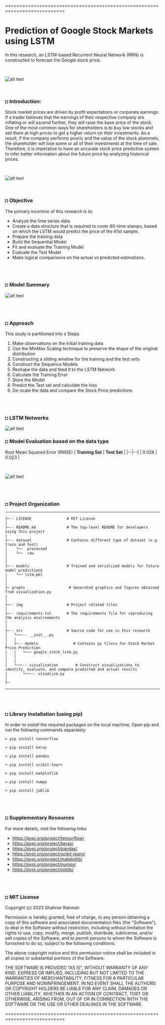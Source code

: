 ===========================================================================
# Prediction of Google Stock Markets using LSTM
In this research, an LSTM-based Recurrent Neural Network (RNN) is constructed to forecast the Google stock price.

</br>

![alt text](https://github.com/shahriar-rahman/Google-Stock-Market-Prediction-using-LSTM/blob/main/img/stocks.jpg)

</br>

### ◘ Introduction:
Stock market prices are driven by profit expectations or corporate earnings. If a trader believes that the earnings of their respective company are inflating or will ascend further, they will raise the base price of the stock. One of the most common ways for shareholders is to buy low stocks and sell them at high prices to get a higher return on their investments. As a result, if the company performs poorly and the value of the stock plummets, the shareholder will lose some or all of their investments at the time of sale. Therefore, it is imperative to have an accurate stock price predictive system to infer better information about the future price by analyzing historical prices.

</br>

![alt text](https://github.com/shahriar-rahman/Google-Stock-Market-Prediction-using-LSTM/blob/main/graphs/stock_price_train_line.png)

</br>

### ◘ Objective
The primary incentive of this research is to:
* Analyze the time series data.
* Create a data structure that is required to cover 60-time stamps, based on which the LSTM would predict the price of the 61st sample.
* Prepare the training data
* Build the Sequential Model
* Fit and evaluate the Training Model
* Evaluate the Test Model
* Make logical comparisons on the actual vs predicted estimations.

</br></br>

### ◘ Model Summary
![alt text](https://github.com/shahriar-rahman/Google-Stock-Market-Prediction-using-LSTM/blob/main/img/model_summary.JPG)

</br></br>

### ◘ Approach
This study is partitioned into x Steps:
1. Make observations on the initial training data
2. Use the MinMax Scaling technique to preserve the shape of the original distribution
3. Constructing a sliding window for the training and the test sets
4. Construct the Sequence Models
5. Reshape the data and feed it to the LSTM Network
6. Calculate the Training Error
7. Store the Model
8. Predict the Test set and calculate the loss
9. De-scale the data and compare the Stock Price predictions

</br></br>

### ◘ LSTM Networks
![alt text](https://github.com/shahriar-rahman/Google-Stock-Market-Prediction-using-LSTM/blob/main/img/LSTM%20model.png)


### ◘ Model Evaluation based on the data type
Root Mean Squared Error (RMSE)
| **Training Set** | **Test Set** | 
|--|--|
| 0.028 | 0.023 |

</br>

![alt text](https://github.com/shahriar-rahman/Google-Stock-Market-Prediction-using-LSTM/blob/main/graphs/Google_stock_prediction.png)

<br/><br/>

### ◘ Project Organization
------------
    ├─-- LICENSE                # MIT License
    |
    ├─-- README.md              # The top-level README for developers using this project
    |
    ├─-- dataset                # Contains different type of dataset (e.g. train and test)
    |    └──  processed        
    |    └──  raw
    |
    |
    ├─-- models                 # Trained and serialized models for future model predictions  
    |    └── lstm.pkl
    |
    |
    ├─ graphs                    # Generated graphics and figures obtained from visualization.py
    |
    |
    ├─-- img                    # Project related files
    |
    ├─-- requirements.txt       # The requirements file for reproducing the analysis environments
    |                         
    |
    ├─-- src                    # Source code for use in this research
    |   └───-- __init__.py    
    |   |
    |   ├─-- models                # Contains py filess for Stock Market Price Prediction          
    |   |   └─── google_stock_lstm.py
    |   |
    |   |
    |   └───-- visualization        # Construct visualizations to identify, evaluate, and compare predicted and actual results
    |       └───-- visualize.py
    |
    ├─
--------   
    
</br></br>

### ◘ Library Installation (using pip)
In order to *install* the required packages on the local machine, Open pip and run the following commands separately:
```
> pip install tensorflow                    

> pip install keras     

> pip install pandas                                                          

> pip install scikit-learn                                      

> pip install matplotlib

> pip install numpy

> pip install joblib                                  
```

<br/><br/>


### ◘ Supplementary Resources
For more details, visit the following links:
* https://pypi.org/project/tensorflow/
* https://pypi.org/project/keras/
* https://pypi.org/project/pandas/
* https://pypi.org/project/scikit-learn/
* https://pypi.org/project/matplotlib/
* https://pypi.org/project/numpy/
* https://pypi.org/project/joblib/

<br/><br/>

### ◘ MIT License
Copyright (c) 2023 Shahriar Rahman

Permission is hereby granted, free of charge, to any person obtaining a copy
of this software and associated documentation files (the "Software"), to deal
in the Software without restriction, including without limitation the rights
to use, copy, modify, merge, publish, distribute, sublicense, and/or sell
copies of the Software, and to permit persons to whom the Software is
furnished to do so, subject to the following conditions:

The above copyright notice and this permission notice shall be included in all
copies or substantial portions of the Software.

THE SOFTWARE IS PROVIDED "AS IS", WITHOUT WARRANTY OF ANY KIND, EXPRESS OR
IMPLIED, INCLUDING BUT NOT LIMITED TO THE WARRANTIES OF MERCHANTABILITY,
FITNESS FOR A PARTICULAR PURPOSE AND NONINFRINGEMENT. IN NO EVENT SHALL THE
AUTHORS OR COPYRIGHT HOLDERS BE LIABLE FOR ANY CLAIM, DAMAGES OR OTHER
LIABILITY, WHETHER IN AN ACTION OF CONTRACT, TORT OR OTHERWISE, ARISING FROM,
OUT OF OR IN CONNECTION WITH THE SOFTWARE OR THE USE OR OTHER DEALINGS IN THE
SOFTWARE.

===========================================================================
